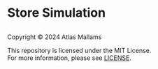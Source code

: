 # Store Simulation

##
Copyright © 2024 Atlas Mallams

This repository is licensed under the MIT License.<br>
For more information, please see [LICENSE](LICENSE).